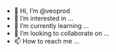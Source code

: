 - 👋 Hi, I’m @veoprod
- 👀 I’m interested in ...
- 🌱 I’m currently learning ...
- 💞️ I’m looking to collaborate on ...
- 📫 How to reach me ...

<!---
veoprod/veoprod is a ✨ special ✨ repository because its `README.md` (this file) appears on your GitHub profile.
You can click the Preview link to take a look at your changes.
--->
